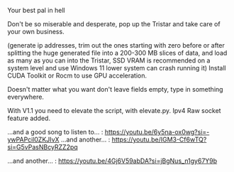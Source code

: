 Your best pal in hell

Don't be so miserable and desperate, pop up the Tristar and take care of your own business.

(generate ip addresses, trim out the ones starting with zero before or after splitting the huge generated file into a 200-300 MB slices of data, and load as many as you can into the Tristar, SSD VRAM is recommended on a system level and use Windows 11 lower system can crash running it) Install CUDA Toolkit or Rocm to use GPU acceleration.

Doesn't matter what you want don't leave fields empty, type in something everywhere.

With V1.1 you need to elevate the script, with elevate.py. Ipv4 Raw socket feature added.

...and a good song to listen to... : https://youtu.be/6y5na-ox0wg?si=-ywPAPcil0ZKJIvX
...and another... : https://youtu.be/IGM3-Cf6wTQ?si=G5vPasNBcyRZZ2pq

...and another... : https://youtu.be/4Gj6V59abDA?si=jBgNus_n1gy67Y9b
